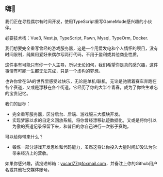 ## 嗨👋

我们正在寻找偶尔有时间开发，使用TypeScript重写GameMode感兴趣的小伙伴。

必要技术栈：Vue3, Nest.js, TypeScript, Pawn, Mysql, TypeOrm, Docker.

我们想要完全重写曾经的游戏服务器，这是一个用爱发电和个人情怀的项目，没有时间限制，纯属用爱好来偶尔写两行代码，不用于盈利或其他商业性质。

这件事有可能只有你一个人主导，所以无论如何，我们希望你是真的感兴趣，这件事情有可能一生都无法完成，只是一个虚构的梦想。

也许你曾在SA的世界里感受过快乐，无论是单机/联机，无论是驰骋着赛车奔跑在各个赛道，又或是漂移在各个街道，它经历了你的大半个青春，成为了你终生难忘的宝贵记忆。

我们的目标：

- 完全重写服务器，区分后台、后端、游戏服三大模块开发。
- 实现梦寐以求的自定义回放系统，将你曾经漂移轨迹数据化，又或是将你引以为傲的赛道记录保留下来，和昔日的你自己进行一次影子赛跑。

可以给你带来什么？

- 锻炼一部分游戏开发思维和代码能力，虽然这将让你投入大量时间却没法为你带来经济上的营收。

如果你感兴趣，请投递邮箱：yucarl77@foxmail.com，并备注上你的Github用户名或其他社交媒体账号。


